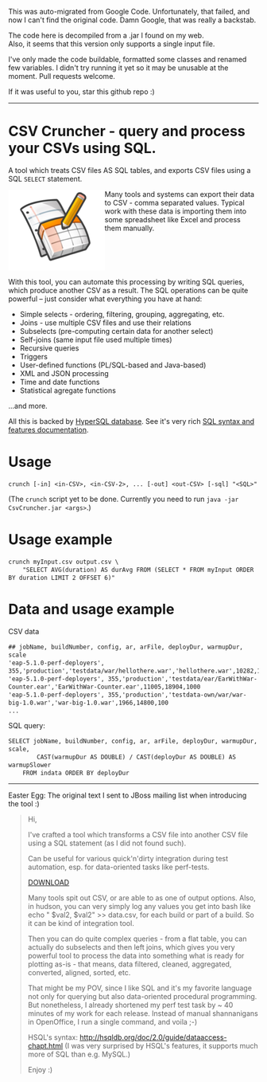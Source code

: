 This was auto-migrated from Google Code. Unfortunately, that failed, and now I can't find the original code.
Damn Google, that was really a backstab.

The code here is decompiled from a .jar I found on my web.  
Also, it seems that this version only supports a single input file.

I've only made the code buildable, formatted some classes and renamed few variables.
I didn't try running it yet so it may be unusable at the moment.
Pull requests welcome.

If it was useful to you, star this github repo :)


----------------------------------------------


CSV Cruncher - query and process your CSVs using SQL.
====================================================

A tool which treats CSV files AS SQL tables, and exports CSV files using a SQL `SELECT` statement.

<img src="./docs/images/icon.png" align="left" style="float: left;">

<!--
! [icon](/docs/images/icon.png)
http://static.openheatmap.com/images/googleicon.png
-->

Many tools and systems can export their data to CSV - comma separated values.
Typical work with these data is importing them into some spreadsheet like Excel and process them manually.

<div style="clear: both"></div>


With this tool, you can automate this processing by writing SQL queries, which produce another CSV as a result.
The SQL operations can be quite powerful – just consider what everything you have at hand:

 * Simple selects - ordering, filtering, grouping, aggregating, etc.
 * Joins - use multiple CSV files and use their relations
 * Subselects (pre-computing certain data for another select)
 * Self-joins (same input file used multiple times)
 * Recursive queries
 * Triggers
 * User-defined functions (PL/SQL-based and Java-based)
 * XML and JSON processing
 * Time and date functions
 * Statistical agregate functions

...and more.

All this is backed by [HyperSQL database](http://hsqldb.org/).
See it's very rich [SQL syntax and features documentation](http://hsqldb.org/doc/2.0/guide/dataaccess-chapt.html).

Usage
=====

    crunch [-in] <in-CSV>, <in-CSV-2>, ... [-out] <out-CSV> [-sql] "<SQL>"

(The `crunch` script yet to be done. Currently you need to run `java -jar CsvCruncher.jar <args>`.)

Usage example
=============

    crunch myInput.csv output.csv \
        "SELECT AVG(duration) AS durAvg FROM (SELECT * FROM myInput ORDER BY duration LIMIT 2 OFFSET 6)"

Data and usage example
======================

CSV data

    ## jobName, buildNumber, config, ar, arFile, deployDur, warmupDur, scale
    'eap-5.1.0-perf-deployers', 355,'production','testdata/war/hellothere.war','hellothere.war',10282,14804,1000
    'eap-5.1.0-perf-deployers', 355,'production','testdata/ear/EarWithWar-Counter.ear','EarWithWar-Counter.ear',11005,18904,1000
    'eap-5.1.0-perf-deployers', 355,'production','testdata-own/war/war-big-1.0.war','war-big-1.0.war',1966,14800,100
    ...

SQL query:

    SELECT jobName, buildNumber, config, ar, arFile, deployDur, warmupDur, scale,
            CAST(warmupDur AS DOUBLE) / CAST(deployDur AS DOUBLE) AS warmupSlower
        FROM indata ORDER BY deployDur

----------------------------------------------


Easter Egg: The original text I sent to JBoss mailing list when introducing the tool :)


> Hi,
>
> I've crafted a tool which transforms a CSV file into another CSV file using a SQL statement (as I did not found such).
>
> Can be useful for various quick'n'dirty integration during test automation, esp. for data-oriented tasks like perf-tests.
>
> [DOWNLOAD](http://ondra.zizka.cz/stranky/programovani/java/apps/CsvCruncher-1.0.jar)
>
> Many tools spit out CSV, or are able to as one of output options. Also, in hudson, you can very simply log any values you get into bash like echo " $val2, $val2" >> data.csv, for each build or part of a build. So it can be kind of integration tool.
>
> Then you can do quite complex queries - from a flat table, you can actually do subselects and then left joins, which gives you very powerful tool to process the data into something what is ready for plotting as-is - that means, data filtered, cleaned, aggregated, converted, aligned, sorted, etc.
>
> That might be my POV, since I like SQL and it's my favorite language not only for querying but also data-oriented procedural programming. But nonetheless, I already shortened my perf test task by ~ 40 minutes of my work for each release. Instead of manual shannanigans in OpenOffice, I run a single command, and voila ;-)
>
> HSQL's syntax: http://hsqldb.org/doc/2.0/guide/dataaccess-chapt.html (I was very surprised by HSQL's features, it supports much more of SQL than e.g. MySQL.)
>
> Enjoy :)
